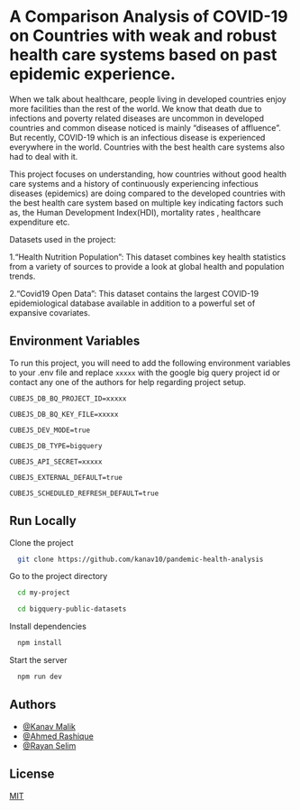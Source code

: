 
# A Comparison Analysis of COVID-19 on Countries with weak and robust health care systems based on past epidemic experience.

When we talk about healthcare, people living in developed countries enjoy more facilities than the
rest of the world. We know that death due to infections and poverty related diseases are uncommon
in developed countries and common disease noticed is mainly “diseases of affluence”. But recently,
COVID-19 which is an infectious disease is experienced everywhere in the world. Countries with the
best health care systems also had to deal with it.

This project focuses on understanding, how countries without good health care systems and a history of continuously
experiencing infectious diseases (epidemics) are doing compared to the developed countries with the
best health care system based on multiple key indicating factors such as, the Human Development
Index(HDI), mortality rates , healthcare expenditure etc.

Datasets used in the project:

1.“Health Nutrition Population”: This dataset combines key health statistics from a variety of sources
to provide a look at global health and population trends.

2.“Covid19 Open Data”: This dataset contains the
largest COVID-19 epidemiological database
available in addition to a powerful set of expansive covariates.

## Environment Variables

To run this project, you will need to add the following environment variables to your .env file and 
replace `xxxxx` with the google big query project id or contact any one of the authors for help 
regarding project setup. 

`CUBEJS_DB_BQ_PROJECT_ID=xxxxx`

`CUBEJS_DB_BQ_KEY_FILE=xxxxx`

`CUBEJS_DEV_MODE=true`

`CUBEJS_DB_TYPE=bigquery`

`CUBEJS_API_SECRET=xxxxx`

`CUBEJS_EXTERNAL_DEFAULT=true`

`CUBEJS_SCHEDULED_REFRESH_DEFAULT=true`


## Run Locally

Clone the project

```bash
  git clone https://github.com/kanav10/pandemic-health-analysis 
```

Go to the project directory

```bash
  cd my-project
```

```bash
  cd bigquery-public-datasets
```


Install dependencies

```bash
  npm install
```

Start the server

```bash
  npm run dev
```

  
## Authors

- [@Kanav Malik](https://github.com/kanav10)
- [@Ahmed Rashique](https://github.com/rush17)
- [@Rayan Selim](https://github.com/rayanselim)

  
## License

[MIT](https://choosealicense.com/licenses/mit/)

  
